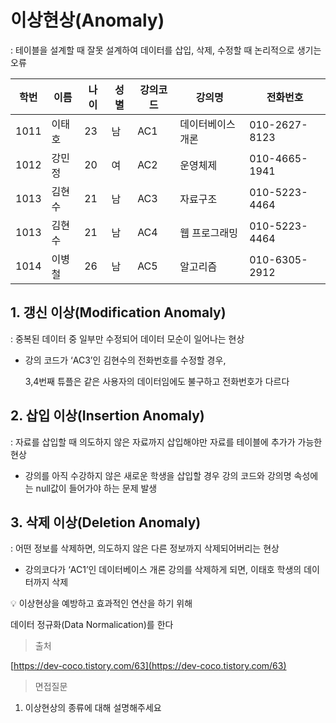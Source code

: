 # 이상현상(Anomaly)

: 테이블을 설계할 때 잘못 설계하여 데이터를 삽입, 삭제, 수정할 때 논리적으로 생기는 오류

| 학번 | 이름 | 나이 | 성별 | 강의코드 | 강의명 | 전화번호 |
| --- | --- | --- | --- | --- | --- | --- |
| 1011 | 이태호 | 23 | 남 | AC1 | 데이터베이스 개론 | 010-2627-8123 |
| 1012 | 강민정 | 20 | 여 | AC2 | 운영체제 | 010-4665-1941 |
| 1013 | 김현수 | 21 | 남 | AC3 | 자료구조 | 010-5223-4464 |
| 1013 | 김현수 | 21 | 남 | AC4 | 웹 프로그래밍 | 010-5223-4464 |
| 1014 | 이병철 | 26 | 남 | AC5 | 알고리즘 | 010-6305-2912 |

## 1. 갱신 이상(Modification Anomaly)

: 중복된 데이터 중 일부만 수정되어 데이터 모순이 일어나는 현상

- 강의 코드가 ‘AC3’인 김현수의 전화번호를 수정할 경우,
    
    3,4번째 튜플은 같은 사용자의 데이터임에도 불구하고 전화번호가 다르다
    

## 2. 삽입 이상(Insertion Anomaly)

: 자료를 삽입할 때 의도하지 않은 자료까지 삽입해야만 자료를 테이블에 추가가 가능한 현상

- 강의를 아직 수강하지 않은 새로운 학생을 삽입할 경우 강의 코드와 강의명 속성에는 null값이 들어가야 하는 문제 발생

## 3. 삭제 이상(Deletion Anomaly)

: 어떤 정보를 삭제하면, 의도하지 않은 다른 정보까지 삭제되어버리는 현상

- 강의코다가 ‘AC1’인 데이터베이스 개론 강의를 삭제하게 되면, 이태호 학생의 데이터까지 삭제

<aside>
💡 이상현상을 예방하고 효과적인 연산을 하기 위해

데이터 정규화(Data Normalication)를 한다

</aside>

> 출처
> 

[https://dev-coco.tistory.com/63](https://dev-coco.tistory.com/63)

> 면접질문
> 
1. 이상현상의 종류에 대해 설명해주세요